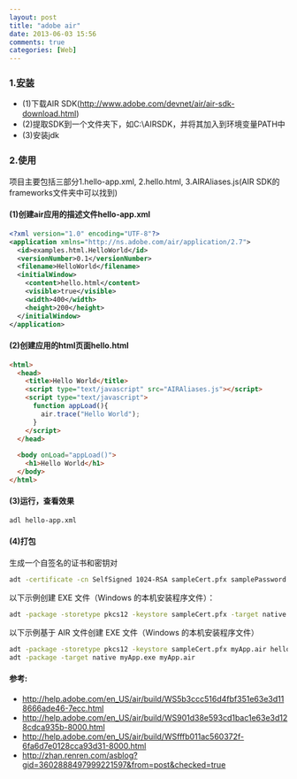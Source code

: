 ```yaml
---
layout: post
title: "adobe air"
date: 2013-06-03 15:56
comments: true
categories: [Web]
---
```


### 1.[安装](http://help.adobe.com/en_US/air/build/WS2d8d13466044a7337d7adee012406959c52-8000.html#WS2d8d13466044a7334d609ef512411141082-8000)
* (1)下载AIR SDK(http://www.adobe.com/devnet/air/air-sdk-download.html)
* (2)提取SDK到一个文件夹下，如C:\AIRSDK，并将其加入到环境变量PATH中
* (3)安装jdk

### 2.使用
项目主要包括三部分1.hello-app.xml, 2.hello.html, 3.AIRAliases.js(AIR SDK的frameworks文件夹中可以找到)
<!-- more -->

#### (1)创建air应用的描述文件hello-app.xml
```xml
<?xml version="1.0" encoding="UTF-8"?> 
<application xmlns="http://ns.adobe.com/air/application/2.7"> 
  <id>examples.html.HelloWorld</id> 
  <versionNumber>0.1</versionNumber> 
  <filename>HelloWorld</filename> 
  <initialWindow> 
    <content>hello.html</content> 
    <visible>true</visible> 
    <width>400</width> 
    <height>200</height> 
  </initialWindow> 
</application>
```

#### (2)创建应用的html页面hello.html
```html
<html>
  <head>
    <title>Hello World</title>
    <script type="text/javascript" src="AIRAliases.js"></script>
    <script type="text/javascript">
      function appLoad(){
        air.trace("Hello World");
      }
    </script>
  </head>
 
  <body onLoad="appLoad()">
    <h1>Hello World</h1>
  </body>
</html>
```

#### (3)运行，查看效果
```sh
adl hello-app.xml
```

#### (4)打包
生成一个自签名的证书和密钥对
```sh
adt -certificate -cn SelfSigned 1024-RSA sampleCert.pfx samplePassword
```
以下示例创建 EXE 文件（Windows 的本机安装程序文件）：
```sh
adt -package -storetype pkcs12 -keystore sampleCert.pfx -target native myApp.exe hello-app.xml hello.html resources
```

以下示例基于 AIR 文件创建 EXE 文件（Windows 的本机安装程序文件）
```sh
adt -package -storetype pkcs12 -keystore sampleCert.pfx myApp.air hello-app.xml hello.html AIRAliases.js
adt -package -target native myApp.exe myApp.air
```

#### 参考:
* http://help.adobe.com/en_US/air/build/WS5b3ccc516d4fbf351e63e3d118666ade46-7ecc.html
* http://help.adobe.com/en_US/air/build/WS901d38e593cd1bac1e63e3d128cdca935b-8000.html
* http://help.adobe.com/en_US/air/build/WSfffb011ac560372f-6fa6d7e0128cca93d31-8000.html
* http://zhan.renren.com/asblog?gid=3602888497999221597&from=post&checked=true
